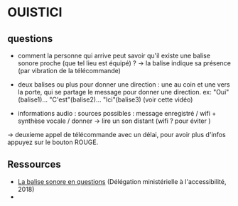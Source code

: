 # OUISTICI

## questions

- comment la personne qui arrive peut savoir qu'il existe une balise sonore proche (que tel lieu est équipé) ?
-> la balise indique sa présence (par vibration de la télécommande)

- deux balises ou plus pour donner une direction : une au coin et une vers la porte, qui se partage le message pour donner une direction. 
	ex:  "Oui" (balise1)... "C'est"(balise2)... "Ici"(balise3) (voir cette vidéo)

- informations audio : sources possibles : message enregistré / wifi + synthèse vocale / donner 
-> lire un son distant (wifi ? pour éviter )

-> deuxieme appel de télécommande avec un délai, pour avoir plus d'infos appuyez sur le bouton ROUGE.


## Ressources 
- [La balise sonore en questions](https://www.ecologie.gouv.fr/sites/default/files/DMA-La%20balise%20sonore%20en%20questions%20.pdf) (Délégation ministérielle à l'accessibilité, 2018)
- 
